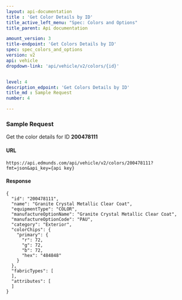 ```yaml
---
layout: api-documentation
title : 'Get Color Details by ID'
title_active_left_menu: "Spec: Colors and Options"
title_parent: Api documentation

amount_version: 3
title-endpoint: 'Get Colors Details by ID'
spec: spec_colors_and_options
version: v2
api: vehicle
dropdown-link: 'api/vehicle/v2/colors/{id}'


level: 4
description_edpoint: 'Get Colors Details by ID'
title_md : Sample Request
number: 4

---
```


### Sample Request

Get the color details for ID **200478111**

#### URL

	https://api.edmunds.com/api/vehicle/v2/colors/200478111?fmt=json&api_key={api key}
	
#### Response
	
	{
	  "id": "200478111",
	  "name": "Granite Crystal Metallic Clear Coat",
	  "equipmentType": "COLOR",
	  "manufactureOptionName": "Granite Crystal Metallic Clear Coat",
	  "manufactureOptionCode": "PAU",
	  "category": "Exterior",
	  "colorChips": {
	    "primary": {
	      "r": 72,
	      "g": 72,
	      "b": 72,
	      "hex": "484848"
	    }
	  },
	  "fabricTypes": [ 
	  ],
	  "attributes": [
	  ]
	}
